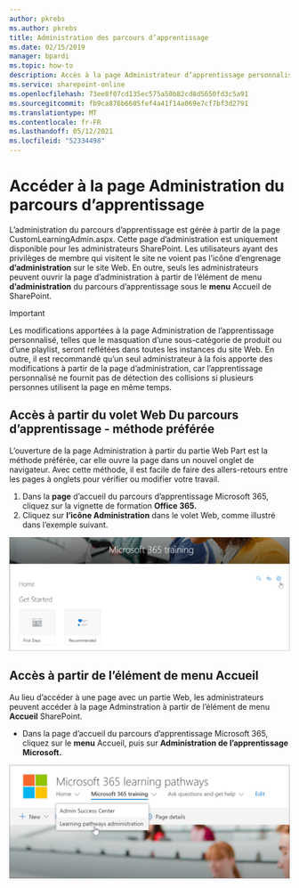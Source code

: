 ```yaml
---
author: pkrebs
ms.author: pkrebs
title: Administration des parcours d’apprentissage
ms.date: 02/15/2019
manager: bpardi
ms.topic: how-to
description: Accès à la page Administrateur d’apprentissage personnalisé à partir du volet Web ou du menu
ms.service: sharepoint-online
ms.openlocfilehash: 73ee8f07cd135ec575a50b82cd8d5650fd3c5a91
ms.sourcegitcommit: fb9ca876b6605fef4a41f14a069e7cf7bf3d2791
ms.translationtype: MT
ms.contentlocale: fr-FR
ms.lasthandoff: 05/12/2021
ms.locfileid: "52334498"
---
```

# <a name="access-the-learning-pathways-administration-page"></a>Accéder à la page Administration du parcours d’apprentissage

L’administration du parcours d’apprentissage est gérée à partir de la page CustomLearningAdmin.aspx. Cette page d’administration est uniquement disponible pour les administrateurs SharePoint. Les utilisateurs ayant des privilèges de membre qui visitent le site ne voient pas l’icône d’engrenage **d’administration** sur le site Web. En outre, seuls les administrateurs peuvent ouvrir la page d’administration à partir de l’élément de menu **d’administration** du parcours d’apprentissage sous le **menu** Accueil de SharePoint. 

> [!IMPORTANT]
> Les modifications apportées à la page Administration de l’apprentissage personnalisé, telles que le masquation d’une sous-catégorie de produit ou d’une playlist, seront reflétées dans toutes les instances du site Web. En outre, il est recommandé qu’un seul administrateur à la fois apporte des modifications à partir de la page d’administration, car l’apprentissage personnalisé ne fournit pas de détection des collisions si plusieurs personnes utilisent la page en même temps.  

## <a name="access-from-the-learning-pathways-web-part---preferred-method"></a>Accès à partir du volet Web Du parcours d’apprentissage - méthode préférée
L’ouverture de la page Administration à partir du partie Web Part est la méthode préférée, car elle ouvre la page dans un nouvel onglet de navigateur. Avec cette méthode, il est facile de faire des allers-retours entre les pages à onglets pour vérifier ou modifier votre travail.  

1. Dans la **page** d’accueil du parcours d’apprentissage Microsoft 365, cliquez sur la vignette de formation **Office 365.**
2. Cliquez sur **l’icône Administration** dans le volet Web, comme illustré dans l’exemple suivant.

![Une icône de pointeur en forme de main pointe vers l’icône Administration dans une fenêtre de formation Microsoft 365.](media/cg-adminaccbtn.png)

## <a name="access-from-the-home-menu-item"></a>Accès à partir de l’élément de menu Accueil
Au lieu d’accéder à une page avec un partie Web, les administrateurs peuvent accéder à la page Adminstration à partir de l’élément de menu **Accueil** SharePoint. 

- Dans la page d’accueil du parcours d’apprentissage Microsoft 365, cliquez sur le **menu** Accueil, puis sur **Administration de l’apprentissage Microsoft.**

![Une icône de pointeur en forme de main pointe vers l’option d’administration.](media/cg-adminaccmenu.png)